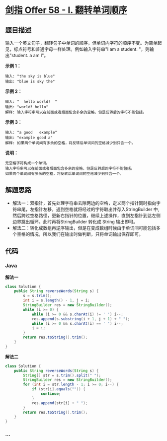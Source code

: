 # [剑指 Offer 58 - I. 翻转单词顺序](https://leetcode-cn.com/problems/fan-zhuan-dan-ci-shun-xu-lcof/)

## 题目描述

输入一个英文句子，翻转句子中单词的顺序，但单词内字符的顺序不变。为简单起见，标点符号和普通字母一样处理。例如输入字符串"I am a student. "，则输出"student. a am I"。

**示例 1：**

```
输入: "the sky is blue"
输出: "blue is sky the"
```

**示例 2：**

```
输入: "  hello world!  "
输出: "world! hello"
解释: 输入字符串可以在前面或者后面包含多余的空格，但是反转后的字符不能包括。
```

**示例 3：**

```
输入: "a good   example"
输出: "example good a"
解释: 如果两个单词间有多余的空格，将反转后单词间的空格减少到只含一个。
```

**说明：**

```
无空格字符构成一个单词。
输入字符串可以在前面或者后面包含多余的空格，但是反转后的字符不能包括。
如果两个单词间有多余的空格，将反转后单词间的空格减少到只含一个。
```

## 解题思路

- 解法一：双指针，首先处理字符串去除两边的空格，定义两个指针同时指向字符串尾，左指针左移，遇到空格就将经过的字符取出并存入StringBuilder 中,然后跨过空格路径，更新右指针的位置，继续上述操作，直到左指针到达左侧边界跳出循环。此时再将StringBuilder 转化成 String 输出即可。
- 解法二：转化成数组再逆序输出，但是在变成数组时候由于单词间可能包括多个空格的情况，所以我们在输出时做判断，只将单词输出保存即可。

## 代码

<!-- tabs:start -->

### **Java**

**解法一**

```java
class Solution {
    public String reverseWords(String s) {
        s = s.trim();
        int i = s.length() - 1, j = i;
        StringBuilder res = new StringBuilder();
        while (i >= 0) {
            while (i >= 0 && s.charAt(i) != ' ') i--;
            res.append(s.substring(i + 1, j + 1) + " ");
            while (i >= 0 && s.charAt(i) == ' ') i--;
            j = i;
        }
        return res.toString().trim();
    }
}
```

**解法二**

```java
class Solution {
    public String reverseWords(String s) {
        String[] str = s.trim().split(" ");
        StringBuilder res = new StringBuilder();
        for (int i = str.length - 1; i >= 0; i--) {
            if (str[i].equals("")) {
                continue;
            }
            res.append(str[i] + " ");
        }
        return res.toString().trim();
    }
}
```

### **...**

```

```

<!-- tabs:end -->